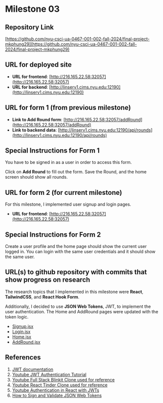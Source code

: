 Milestone 03
===

Repository Link
---
[https://github.com/nyu-csci-ua-0467-001-002-fall-2024/final-project-mkphung29](https://github.com/nyu-csci-ua-0467-001-002-fall-2024/final-project-mkphung29)

URL for deployed site 
---
- **URL for frontend**: [http://216.165.22.58:32057](http://216.165.22.58:32057)
- **URL for backend**: [http://linserv1.cims.nyu.edu:12190](http://linserv1.cims.nyu.edu:12190)

URL for form 1 (from previous milestone) 
---
- **Link to Add Round form**: [http://216.165.22.58:32057/addRound](http://216.165.22.58:32057/addRound)
- **Link to backend data**: [http://linserv1.cims.nyu.edu:12190/api/rounds](http://linserv1.cims.nyu.edu:12190/api/rounds)


Special Instructions for Form 1
---
You have to be signed in as a user in order to access this form. 

Click on **Add Round** to fill out the form. Save the Round, and the home screen should show all rounds.

URL for form 2 (for current milestone)
---
For this milestone, I implemented user signup and login pages. 

- **URL for frontend**: [http://216.165.22.58:32057](http://216.165.22.58:32057)

Special Instructions for Form 2
---
Create a user profile and the home page should show the current user logged in. You can login with the same user credentials and it should show the same user. 

URL(s) to github repository with commits that show progress on research
--- 
The research topics that I implemented in this milestone were **React**, **TailwindCSS**, and **React Hook Form**. 

Additionally, I decided to use **JSON Web Tokens**, JWT, to implement the user authentication. The Home and AddRound pages were updated with the token logic. 

- [Signup.jsx](https://github.com/nyu-csci-ua-0467-001-002-fall-2024/final-project-mkphung29/blob/master/src/client/src/pages/Signup.jsx)
- [Login.jsx](https://github.com/nyu-csci-ua-0467-001-002-fall-2024/final-project-mkphung29/blob/master/src/client/src/pages/Login.jsx)
- [Home.jsx](https://github.com/nyu-csci-ua-0467-001-002-fall-2024/final-project-mkphung29/blob/master/src/client/src/pages/Home.jsx)
- [AddRound.jsx](https://github.com/nyu-csci-ua-0467-001-002-fall-2024/final-project-mkphung29/blob/master/src/client/src/pages/AddRound.jsx)

References 
---
1. [JWT documentation](https://jwt.io/introduction)
2. [Youtube JWT Authentication Tutorial](https://www.youtube.com/watch?v=mbsmsi7l3r4)
3. [Youtube Full Stack Blinkit Clone used for reference](https://www.youtube.com/watch?v=sgJlE0utgHU)
4. [Youtube React Tinder Clone used for reference](https://www.youtube.com/watch?v=Q70IMS-Qnjk)
5. [Youtube Authentication in React with JWTs](https://www.youtube.com/watch?v=AcYF18oGn6Y)
6. [How to Sign and Validate JSON Web Tokens](https://www.freecodecamp.org/news/how-to-sign-and-validate-json-web-tokens/)